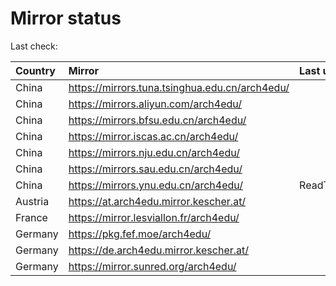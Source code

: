 <script src="./time.js"></script>
# Mirror status
Last check: <script type="text/javascript">localize(1693127703.0252779);</script>

|Country|Mirror|Last update|
|:------|:-----|:----------|
|China|https://mirrors.tuna.tsinghua.edu.cn/arch4edu/|<script type="text/javascript">localize(1693074500);</script>|
|China|https://mirrors.aliyun.com/arch4edu/|<script type="text/javascript">localize(1693031437);</script>|
|China|https://mirrors.bfsu.edu.cn/arch4edu/|<script type="text/javascript">localize(1693117725);</script>|
|China|https://mirror.iscas.ac.cn/arch4edu/|<script type="text/javascript">localize(1693074500);</script>|
|China|https://mirrors.nju.edu.cn/arch4edu/|<script type="text/javascript">localize(1693074500);</script>|
|China|https://mirrors.sau.edu.cn/arch4edu/|<script type="text/javascript">localize(1693117725);</script>|
|China|https://mirrors.ynu.edu.cn/arch4edu/|ReadTimeout|
|Austria|https://at.arch4edu.mirror.kescher.at/|<script type="text/javascript">localize(1693117725);</script>|
|France|https://mirror.lesviallon.fr/arch4edu/|<script type="text/javascript">localize(1693117725);</script>|
|Germany|https://pkg.fef.moe/arch4edu/|<script type="text/javascript">localize(1693117725);</script>|
|Germany|https://de.arch4edu.mirror.kescher.at/|<script type="text/javascript">localize(1693117725);</script>|
|Germany|https://mirror.sunred.org/arch4edu/|<script type="text/javascript">localize(1693117725);</script>|

<script src="./tablefilter/tablefilter.js"></script>
<script src="./table.js"></script>
